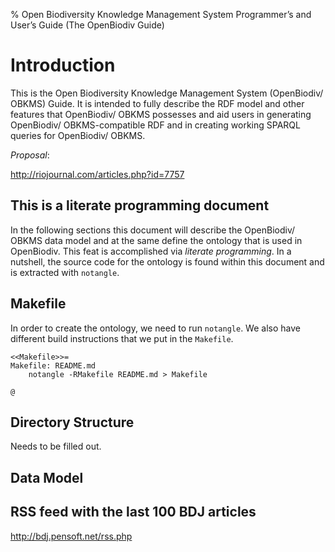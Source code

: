 % Open Biodiversity Knowledge Management System Programmer’s and User’s Guide (The OpenBiodiv Guide)

# Introduction

This is the Open Biodiversity Knowledge Management System (OpenBiodiv/ OBKMS) Guide. It is intended to fully describe the RDF model and other features that OpenBiodiv/ OBKMS possesses and aid users in generating OpenBiodiv/ OBKMS-compatible RDF and in creating working SPARQL queries for OpenBiodiv/ OBKMS.

*Proposal*:

http://riojournal.com/articles.php?id=7757

## This is a literate programming document

In the following sections this document will describe the OpenBiodiv/ OBKMS data model and at the same define the ontology that is used in OpenBiodiv. This feat is accomplished via *literate programming*. In a nutshell, the source code for the ontology is found within this document and is extracted with `notangle`.

## Makefile

In order to create the ontology, we need to run `notangle`. We also have different build instructions that we put in the `Makefile`.

```
<<Makefile>>=
Makefile: README.md
	notangle -RMakefile README.md > Makefile
  
@
```

## Directory Structure

Needs to be filled out.

## Data Model

## RSS feed with the last 100 BDJ articles

 http://bdj.pensoft.net/rss.php




